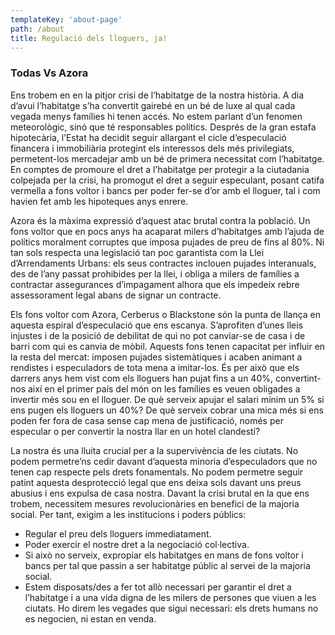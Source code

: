 ```yaml
---
templateKey: 'about-page'
path: /about
title: Regulació dels lloguers, ja!
---
```

### Todas Vs Azora

Ens trobem en en la pitjor crisi de l’habitatge de la nostra història. A dia d’avui l’habitatge s’ha convertit gairebé en un bé de luxe al qual cada vegada menys famílies hi tenen accés. No estem parlant d’un fenomen meteorològic, sinó que té responsables polítics. Després de la gran estafa hipotecària, l’Estat ha decidit seguir allargant el cicle d’especulació financera i immobiliària protegint els interessos dels més privilegiats, permetent-los mercadejar amb un bé de primera necessitat com l’habitatge. En comptes de promoure el dret a l’habitatge per protegir a la ciutadania colpejada per la crisi, ha promogut el dret a seguir especulant, posant catifa vermella a fons voltor i bancs per poder fer-se d’or amb el lloguer, tal i com havien fet amb les hipoteques anys enrere.

Azora és la màxima expressió d’aquest atac brutal contra la població. Un fons voltor que en pocs anys ha acaparat milers d’habitatges amb l’ajuda de polítics moralment corruptes que imposa pujades de preu de fins al 80%. Ni tan sols respecta una legislació tan poc garantista com la Llei d’Arrendaments Urbans: els seus contractes inclouen pujades interanuals, des de l’any passat prohibides per la llei, i obliga a milers de famílies a contractar assegurances d’impagament alhora que els impedeix rebre assessorament legal abans de signar un contracte.

Els fons voltor com Azora, Cerberus o Blackstone són la punta de llança en aquesta espiral d’especulació que ens escanya. S’aprofiten d’unes lleis injustes i de la posició de debilitat de qui no pot canviar-se de casa i de barri com qui es canvia de mòbil. Aquests fons tenen capacitat per influir en la resta del mercat: imposen pujades sistemàtiques i acaben animant a rendistes i especuladors de tota mena a imitar-los. És per això que els darrers anys hem vist com els lloguers han pujat fins a un 40%, convertint-nos així en el primer país del món on les famílies es veuen obligades a invertir més sou en el lloguer. De què serveix apujar el salari mínim un 5% si ens pugen els lloguers un 40%? De què serveix cobrar una mica més si ens poden fer fora de casa sense cap mena de justificació, només per especular o per convertir la nostra llar en un hotel clandestí?

La nostra és una lluita crucial per a la supervivència de les ciutats. No podem permetre’ns cedir davant d’aquesta minoria d’especuladors que no tenen cap respecte pels drets fonamentals. No podem permetre seguir patint aquesta desprotecció legal que ens deixa sols davant uns preus abusius i ens expulsa de casa nostra. Davant la crisi brutal en la que ens trobem, necessitem mesures revolucionàries en benefici de la majoria social. Per tant, exigim a les institucions i poders públics:

- Regular el preu dels lloguers immediatament.
- Poder exercir el nostre dret a la negociació col·lectiva.
- Si això no serveix, expropiar els habitatges en mans de fons voltor i bancs per tal que passin a ser habitatge públic al servei de la majoria social.
- Estem disposats/des a fer tot allò necessari per garantir el dret a l’habitatge i a una vida digna de les milers de persones que viuen a les ciutats. Ho direm les vegades que sigui necessari: els drets humans no es negocien, ni estan en venda.